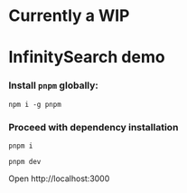 # Currently a WIP

# InfinitySearch demo

### Install `pnpm` globally:

`npm i -g pnpm`

### Proceed with dependency installation

`pnpm i`

`pnpm dev`

Open http://localhost:3000
